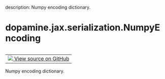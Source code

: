 description: Numpy encoding dictionary.

<div itemscope itemtype="http://developers.google.com/ReferenceObject">
<meta itemprop="name" content="dopamine.jax.serialization.NumpyEncoding" />
<meta itemprop="path" content="Stable" />
</div>

# dopamine.jax.serialization.NumpyEncoding

<!-- Insert buttons and diff -->

<table class="tfo-notebook-buttons tfo-api nocontent" align="left">
<td>
  <a target="_blank" href="https://github.com/google/dopamine/tree/master/dopamine/jax/serialization.py#L21-L27">
    <img src="https://www.tensorflow.org/images/GitHub-Mark-32px.png" />
    View source on GitHub
  </a>
</td>
</table>



Numpy encoding dictionary.

<!-- Placeholder for "Used in" -->


